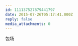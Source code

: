 ```yaml
---
id: 111137527879441797
date: 2015-07-26T05:17:41.000Z
reply: false
media_attachments: 0
---
```


包场

